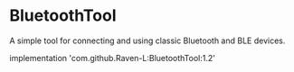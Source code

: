 # BluetoothTool
A simple tool for connecting and using classic Bluetooth and BLE devices.


implementation 'com.github.Raven-L:BluetoothTool:1.2'
